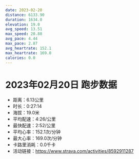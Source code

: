 ```yaml
---
date: 2023-02-20
distance: 6133.90
duration: 1634.0
elevation: 19.0
avg_speed: 13.51
max_speed: 20.88
avg_pace: 4.44
max_pace: 2.87
avg_heartrate: 152.1
max_heartrate: 169.0
calories: 0.0
---
```


# 2023年02月20日 跑步数据

- 距离：6.13公里
- 时长：0:27:14
- 海拔：19.0米
- 平均配速：4:26/公里
- 最快配速：2:52/公里
- 平均心率：152.1次/分钟
- 最大心率：169.0次/分钟
- 卡路里消耗：0.0千卡
- 活动链接：https://www.strava.com/activities/8592911287
